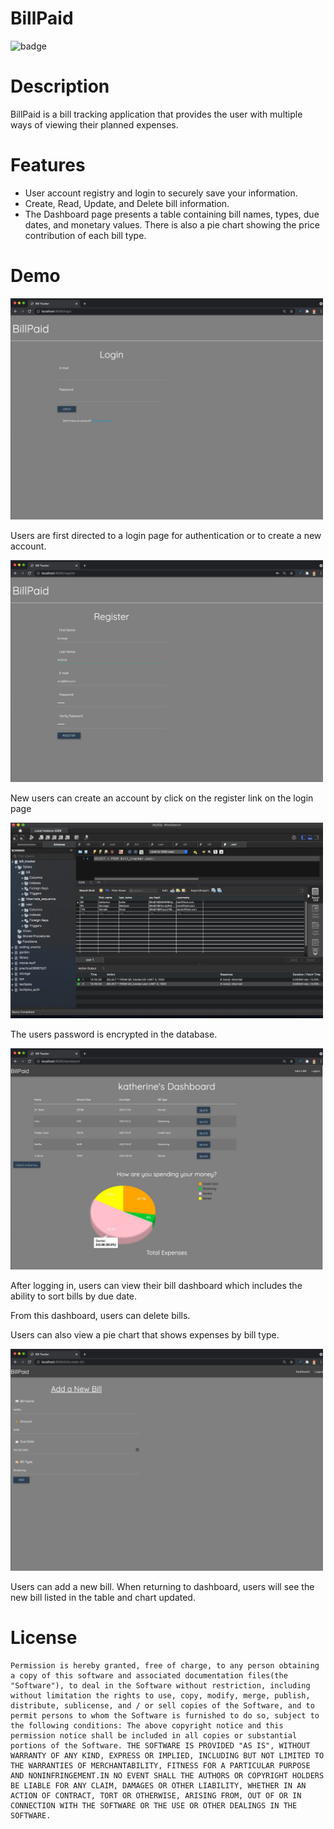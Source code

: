 # BillPaid
  ![badge](https://img.shields.io/badge/License-MIT-Green)

# Description
BillPaid is a bill tracking application that provides the user with multiple ways of viewing their planned expenses.

# Features
- User account registry and login to securely save your information.
- Create, Read, Update, and Delete bill information.
- The Dashboard page presents a table containing bill names, types, due dates, and monetary values. There is also a pie chart showing the price contribution of each bill type.

# Demo
<img src="https://github.com/ktodatwo/ktodatwo_public/blob/main/billPaid-login.png" alt="billPaid login page" title="billPaid login page" width="500"/>

Users are first directed to a login page for authentication or to create a new account.

<img src="https://github.com/ktodatwo/ktodatwo_public/blob/main/billPaid-register.png" alt="billPaid registration page" title="billPaid registration page" width="500"/>

New users can create an account by click on the register link on the login page

<img src="https://github.com/ktodatwo/ktodatwo_public/blob/main/billPaid-db.jpg" alt="billPaid database" title="billPaid database" width="500"/>

The users password is encrypted in the database.

<img src="https://github.com/ktodatwo/ktodatwo_public/blob/main/billPaid-dash.jpg" alt="billPaid dashboard" title="billPaid dashboard" width="500"/>

After logging in, users can view their bill dashboard which includes the ability to sort bills by due date. 

From this dashboard, users can delete bills.
 
Users can also view a pie chart that shows expenses by bill type.

<img src="https://github.com/ktodatwo/ktodatwo_public/blob/main/billPaid-add-bill.png" alt="billPaid add a bill page" title="billPaid add a bill page" width="500"/>

Users can add a new bill.  When returning to dashboard, users will see the new bill listed in the table and chart updated.


# License
    Permission is hereby granted, free of charge, to any person obtaining a copy of this software and associated documentation files(the "Software"), to deal in the Software without restriction, including without limitation the rights to use, copy, modify, merge, publish, distribute, sublicense, and / or sell copies of the Software, and to permit persons to whom the Software is furnished to do so, subject to the following conditions: The above copyright notice and this permission notice shall be included in all copies or substantial portions of the Software. THE SOFTWARE IS PROVIDED "AS IS", WITHOUT WARRANTY OF ANY KIND, EXPRESS OR IMPLIED, INCLUDING BUT NOT LIMITED TO THE WARRANTIES OF MERCHANTABILITY, FITNESS FOR A PARTICULAR PURPOSE AND NONINFRINGEMENT.IN NO EVENT SHALL THE AUTHORS OR COPYRIGHT HOLDERS BE LIABLE FOR ANY CLAIM, DAMAGES OR OTHER LIABILITY, WHETHER IN AN ACTION OF CONTRACT, TORT OR OTHERWISE, ARISING FROM, OUT OF OR IN CONNECTION WITH THE SOFTWARE OR THE USE OR OTHER DEALINGS IN THE SOFTWARE.
